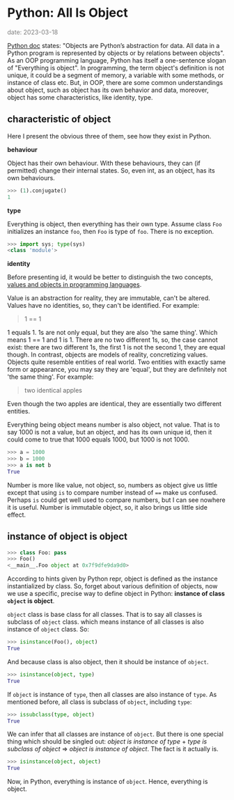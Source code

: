 # Python: All Is Object

<span style="color:gray">date: 2023-03-18</span>

[Python doc](https://docs.python.org/3/reference/datamodel.html) states: "Objects are Python’s abstraction for data. All data in a Python program is represented by objects or by relations between objects". As an OOP programming language, Python has itself a one-sentence slogan of "Everything is object". In programming, the term object's definition is not unique, it could be a segment of memory, a variable with some methods, or instance of class etc. But, in OOP, there are some common understandings about object, such as object has its own behavior and data, moreover, object has some characteristics, like identity, type.

## characteristic of object

Here I present the obvious three of them, see how they exist in Python.

**behaviour**

Object has their own behaviour. With these behaviours, they can (if permitted) change their internal states. So, even int, as an object, has its own behaviours.

```python
>>> (1).conjugate()
1
```

**type**

Everything is object, then everything has their own type. Assume class `Foo` initializes an instance `foo`, then `Foo` is type of `foo`. There is no exception.

```python
>>> import sys; type(sys)
<class 'module'>
```

**identity**

Before presenting id, it would be better to distinguish the two concepts, [values and objects in programming languages](https://dl.acm.org/doi/pdf/10.1145/988164.988172).

Value is an abstraction for reality, they are immutable, can't be altered. Values have no identities, so, they can't be identified. For example:

> 1 == 1

1 equals 1. 1s are not only equal, but they are also 'the same thing'. Which means 1 == 1 and 1 is 1. There are no two different 1s, so, the case cannot exist: there are two different 1s, the first 1 is not the second 1, they are equal though. In contrast, objects are models of reality, concretizing values. Objects quite resemble entities of real world. Two entities with exactly same form or appearance, you may say they are 'equal', but they are definitely not 'the same thing'. For example:

> two identical apples

Even though the two apples are identical, they are essentially two different entities.

Everything being object means number is also object, not value. That is to say 1000 is not a value, but an object, and has its own unique id, then it could come to true that 1000 equals 1000, but 1000 is not 1000.

```python
>>> a = 1000
>>> b = 1000
>>> a is not b
True
```

Number is more like value, not object, so, numbers as object give us little except that using `is` to compare number instead of `==` make us confused. Perhaps `is` could get well used to compare numbers, but I can see nowhere it is useful. Number is immutable object, so, it also brings us little side effect.

## instance of object is object

```python
>>> class Foo: pass
>>> Foo()
<__main__.Foo object at 0x7f9dfe9da9d0>
```

According to hints given by Python repr, object is defined as the instance instantialized by class. So, forget about various definition of objects, now we use a specific, precise way to define object in Python: **instance of class `object` is object**.

`object` class is base class for all classes. That is to say all classes is subclass of `object` class. which means instance of all classes is also instance of `object` class. So:

```python
>>> isinstance(Foo(), object)
True
```

And because class is also object, then it should be instance of `object`.

```python
>>> isinstance(object, type)
True
```

If `object` is instance of `type`, then all classes are also instance of `type`. As mentioned before, all class is subclass of `object`, including `type`:

```python
>>> issubclass(type, object)
True
```

We can infer that all classes are instance of `object`. But there is one special thing which should be singled out: *object is instance of type* + *type is subclass of object* => *object is instance of object*. The fact is it actually is.

```python
>>> isinstance(object, object)
True
```

Now, in Python, everything is instance of `object`. Hence, everything is object.

